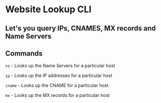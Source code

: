 # Website Lookup CLI 
## Let's you query IPs, CNAMES, MX records and Name Servers

## Commands 
` ns ` -
Looks up the Name Servers for a particular host

` ip ` -
Looks up the IP addresses for a particular host

` cname ` -
Looks up the CNAME for a particular host

` mx ` -
Looks up the MX records for a particular host
